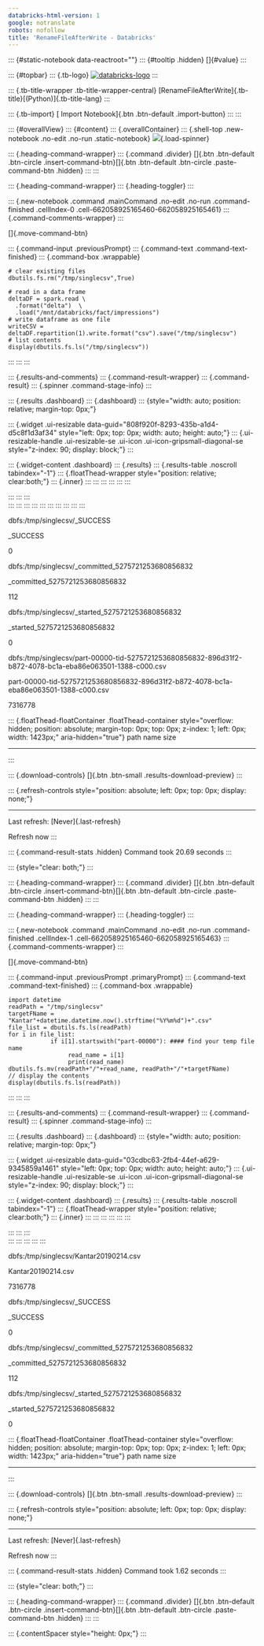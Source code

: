 ```yaml
---
databricks-html-version: 1
google: notranslate
robots: nofollow
title: 'RenameFileAfterWrite - Databricks'
---
```


::: {#static-notebook data-reactroot=""}
::: {#tooltip .hidden}
[]{#value}
:::

::: {#topbar}
::: {.tb-logo}
[![databricks-logo](./RenameFileAfterWriteDatabricks_files/databricks_logoTM_rgb_TM.39f53bf0.svg)](http://databricks.com/ "Databricks")
:::

::: {.tb-title-wrapper .tb-title-wrapper-central}
[RenameFileAfterWrite]{.tb-title}[(Python)]{.tb-title-lang}
:::

::: {.tb-import}
[ Import Notebook]{.btn .btn-default .import-button}
:::
:::

::: {#overallView}
::: {#content}
::: {.overallContainer}
::: {.shell-top .new-notebook .no-edit .no-run .static-notebook}
![](./RenameFileAfterWriteDatabricks_files/spinner.7eb0071e.svg){.load-spinner}

::: {.heading-command-wrapper}
::: {.command .divider}
[]{.btn .btn-default .btn-circle .insert-command-btn}[]{.btn
.btn-default .btn-circle .paste-command-btn .hidden}
:::
:::

::: {.heading-command-wrapper}
::: {.heading-toggler}
:::

::: {.new-notebook .command .mainCommand .no-edit .no-run .command-finished .cellIndex-0 .cell-662058925165460-662058925165461}
::: {.command-comments-wrapper}
:::

[]{.move-command-btn}

::: {.command-input .previousPrompt}
::: {.command-text .command-text-finished}
::: {.command-box .wrappable}
``` {.cm-s-eclipse .capture-run-mode}
# clear existing files
dbutils.fs.rm("/tmp/singlecsv",True)

# read in a data frame
deltaDF = spark.read \
  .format("delta")  \
  .load("/mnt/databricks/fact/impressions")
# write dataframe as one file
writeCSV = deltaDF.repartition(1).write.format("csv").save("/tmp/singlecsv")
# list contents
display(dbutils.fs.ls("/tmp/singlecsv"))
```
:::
:::
:::

::: {.results-and-comments}
::: {.command-result-wrapper}
::: {.command-result}
::: {.spinner .command-stage-info}
:::

<div>

::: {.results .dashboard}
::: {.dashboard}
::: {style="width: auto; position: relative; margin-top: 0px;"}
<div>

::: {.widget .ui-resizable data-guid="808f920f-8293-435b-a1d4-d5c8f1d3af34" style="left: 0px; top: 0px; width: auto; height: auto;"}
::: {.ui-resizable-handle .ui-resizable-se .ui-icon .ui-icon-gripsmall-diagonal-se style="z-index: 90; display: block;"}
:::

::: {.widget-content .dashboard}
::: {.results}
::: {.results-table .noscroll tabindex="-1"}
::: {.floatThead-wrapper style="position: relative; clear:both;"}
::: {.inner}
:::
:::
:::
:::
:::
:::

</div>
:::
:::
:::

</div>
:::
:::
:::
:::
:::
:::
:::
:::
:::
:::

dbfs:/tmp/singlecsv/\_SUCCESS

\_SUCCESS

0

dbfs:/tmp/singlecsv/\_committed\_5275721253680856832

\_committed\_5275721253680856832

112

dbfs:/tmp/singlecsv/\_started\_5275721253680856832

\_started\_5275721253680856832

0

dbfs:/tmp/singlecsv/part-00000-tid-5275721253680856832-896d31f2-b872-4078-bc1a-eba86e063501-1388-c000.csv

part-00000-tid-5275721253680856832-896d31f2-b872-4078-bc1a-eba86e063501-1388-c000.csv

7316778

::: {.floatThead-floatContainer .floatThead-container style="overflow: hidden; position: absolute; margin-top: 0px; top: 0px; z-index: 1; left: 0px; width: 1423px;" aria-hidden="true"}
  path   name   size
  ------ ------ ------
:::

::: {.download-controls}
[]{.btn .btn-small .results-download-preview}
:::

::: {.refresh-controls style="position: absolute; left: 0px; top: 0px; display: none;"}

------------------------------------------------------------------------

Last refresh: [Never]{.last-refresh}

Refresh now
:::

::: {.command-result-stats .hidden}
Command took 20.69 seconds
:::

::: {style="clear: both;"}
:::

::: {.heading-command-wrapper}
::: {.command .divider}
[]{.btn .btn-default .btn-circle .insert-command-btn}[]{.btn
.btn-default .btn-circle .paste-command-btn .hidden}
:::
:::

::: {.heading-command-wrapper}
::: {.heading-toggler}
:::

::: {.new-notebook .command .mainCommand .no-edit .no-run .command-finished .cellIndex-1 .cell-662058925165460-662058925165463}
::: {.command-comments-wrapper}
:::

[]{.move-command-btn}

::: {.command-input .previousPrompt .primaryPrompt}
::: {.command-text .command-text-finished}
::: {.command-box .wrappable}
``` {.cm-s-eclipse .capture-run-mode}
import datetime
readPath = "/tmp/singlecsv"
targetFName = "Kantar"+datetime.datetime.now().strftime("%Y%m%d")+".csv"
file_list = dbutils.fs.ls(readPath)
for i in file_list:
            if i[1].startswith("part-00000"): #### find your temp file name 
                 read_name = i[1]
                 print(read_name)
dbutils.fs.mv(readPath+"/"+read_name, readPath+"/"+targetFName)
// display the contents
display(dbutils.fs.ls(readPath))
```
:::
:::
:::

::: {.results-and-comments}
::: {.command-result-wrapper}
::: {.command-result}
::: {.spinner .command-stage-info}
:::

<div>

::: {.results .dashboard}
::: {.dashboard}
::: {style="width: auto; position: relative; margin-top: 0px;"}
<div>

::: {.widget .ui-resizable data-guid="03cdbc63-2fb4-44ef-a629-9345859a1461" style="left: 0px; top: 0px; width: auto; height: auto;"}
::: {.ui-resizable-handle .ui-resizable-se .ui-icon .ui-icon-gripsmall-diagonal-se style="z-index: 90; display: block;"}
:::

::: {.widget-content .dashboard}
::: {.results}
::: {.results-table .noscroll tabindex="-1"}
::: {.floatThead-wrapper style="position: relative; clear:both;"}
::: {.inner}
:::
:::
:::
:::
:::
:::

</div>
:::
:::
:::

</div>
:::
:::
:::
:::
:::

dbfs:/tmp/singlecsv/Kantar20190214.csv

Kantar20190214.csv

7316778

dbfs:/tmp/singlecsv/\_SUCCESS

\_SUCCESS

0

dbfs:/tmp/singlecsv/\_committed\_5275721253680856832

\_committed\_5275721253680856832

112

dbfs:/tmp/singlecsv/\_started\_5275721253680856832

\_started\_5275721253680856832

0

::: {.floatThead-floatContainer .floatThead-container style="overflow: hidden; position: absolute; margin-top: 0px; top: 0px; z-index: 1; left: 0px; width: 1423px;" aria-hidden="true"}
  path   name   size
  ------ ------ ------
:::

::: {.download-controls}
[]{.btn .btn-small .results-download-preview}
:::

::: {.refresh-controls style="position: absolute; left: 0px; top: 0px; display: none;"}

------------------------------------------------------------------------

Last refresh: [Never]{.last-refresh}

Refresh now
:::

::: {.command-result-stats .hidden}
Command took 1.62 seconds
:::

::: {style="clear: both;"}
:::

::: {.heading-command-wrapper}
::: {.command .divider}
[]{.btn .btn-default .btn-circle .insert-command-btn}[]{.btn
.btn-default .btn-circle .paste-command-btn .hidden}
:::
:::

::: {.contentSpacer style="height: 0px;"}
:::
